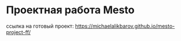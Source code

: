 # Проектная работа Mesto

ссылка на готовый проект: https://michaelalikbarov.github.io/mesto-project-ff/